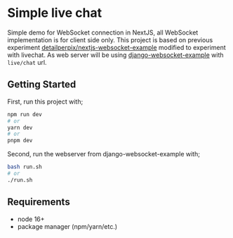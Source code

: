 # Simple live chat

Simple demo for WebSocket connection in NextJS, all WebSocket implementation is for client side only. This project is based on previous experiment [detailperpix/nextjs-websocket-example](https://github.com/detailperpix/nextjs-websocket-example) modified to experiment with livechat. As web server will be using [django-websocket-example](https://github.com/firdan-machda/django-websocket-channels-example) with `live/chat` url.

## Getting Started

First, run this project with;
```bash
npm run dev
# or
yarn dev
# or
pnpm dev
```
Second, run the webserver from django-websocket-example with;

```bash
bash run.sh
# or
./run.sh
```

## Requirements
* node 16+
* package manager (npm/yarn/etc.)
